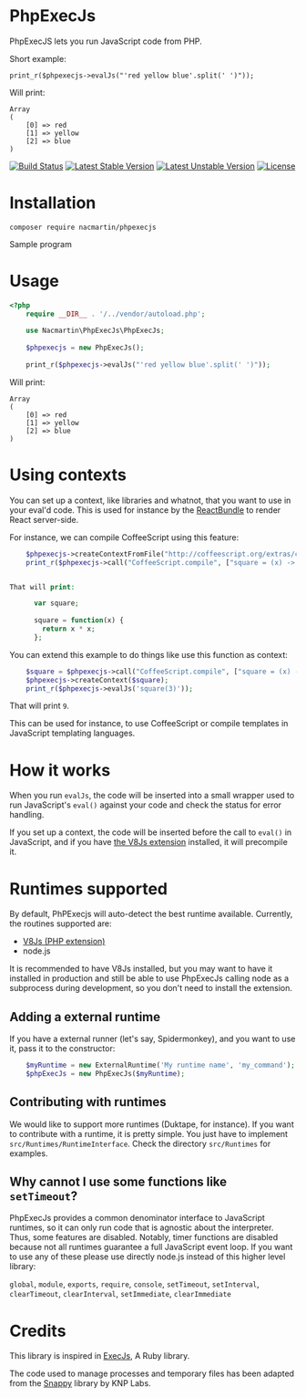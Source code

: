# PhpExecJs

PhpExecJS lets you run JavaScript code from PHP.

Short example:

    print_r($phpexecjs->evalJs("'red yellow blue'.split(' ')"));

Will print:

    Array
    (
        [0] => red
        [1] => yellow
        [2] => blue
    )

[![Build Status](https://travis-ci.org/nacmartin/phpexecjs.svg?branch=master)](https://travis-ci.org/nacmartin/phpexecjs)
[![Latest Stable Version](https://poser.pugx.org/nacmartin/phpexecjs/v/stable)](https://packagist.org/packages/nacmartin/phpexecjs)
[![Latest Unstable Version](https://poser.pugx.org/nacmartin/phpexecjs/v/unstable)](https://packagist.org/packages/nacmartin/phpexecjs)
[![License](https://poser.pugx.org/nacmartin/phpexecjs/license)](https://packagist.org/packages/nacmartin/phpexecjs)

# Installation

    composer require nacmartin/phpexecjs

Sample program

# Usage

```php
<?php
    require __DIR__ . '/../vendor/autoload.php';
    
    use Nacmartin\PhpExecJs\PhpExecJs;
    
    $phpexecjs = new PhpExecJs();
    
    print_r($phpexecjs->evalJs("'red yellow blue'.split(' ')"));
```

Will print:

    Array
    (
        [0] => red
        [1] => yellow
        [2] => blue
    )


# Using contexts

You can set up a context, like libraries and whatnot, that you want to use in your eval'd code. This is used for instance by the [ReactBundle](https://github.com/limenius/ReactBundle/) to render React server-side.

For instance, we can compile CoffeeScript using this feature:

```php
    $phpexecjs->createContextFromFile("http://coffeescript.org/extras/coffee-script.js");
    print_r($phpexecjs->call("CoffeeScript.compile", ["square = (x) -> x * x", ['bare' => true]]));


That will print:

      var square;
    
      square = function(x) {
        return x * x;
      };
```      
    
You can extend this example to do things like use this function as context:

```php
    $square = $phpexecjs->call("CoffeeScript.compile", ["square = (x) -> x * x", ['bare' => true]]);
    $phpexecjs->createContext($square);
    print_r($phpexecjs->evalJs('square(3)'));
```    
    
That will print `9`.

This can be used for instance, to use CoffeeScript or compile templates in JavaScript templating languages. 

# How it works

When you run `evalJs`, the code will be inserted into a small wrapper used to run JavaScript's `eval()` against your code and check the status for error handling.

If you set up a context, the code will be inserted before the call to `eval()` in JavaScript, and if you have [the V8Js extension](https://github.com/phpv8/v8js) installed, it will precompile it.

# Runtimes supported

By default, PhPExecjs will auto-detect the best runtime available. Currently, the routines supported are:

* [V8Js (PHP extension)](https://github.com/phpv8/v8js)
* node.js

It is recommended to have V8Js installed, but you may want to have it installed in production and still be able to use PhpExecJs calling node as a subprocess during development, so you don't need to install the extension.

## Adding a external runtime

If you have a external runner (let's say, Spidermonkey), and you want to use it, pass it to the constructor:

```php
    $myRuntime = new ExternalRuntime('My runtime name', 'my_command');
    $phpExecJs = new PhpExecJs($myRuntime);
```    

## Contributing with runtimes

We would like to support more runtimes (Duktape, for instance). If you want to contribute with a runtime, it is pretty simple. You just have to implement `src/Runtimes/RuntimeInterface`. Check the directory `src/Runtimes` for examples.

## Why cannot I use some functions like `setTimeout`?

PhpExecJs provides a common denominator interface to JavaScript runtimes, so it can only run code that is agnostic about the interpreter. Thus, some features are disabled. Notably, timer functions are disabled because not all runtimes guarantee a full JavaScript event loop. If you want to use any of these please use directly node.js instead of this higher level library:

`global`, `module`, `exports`, `require`, `console`, `setTimeout`, `setInterval`, `clearTimeout`, `clearInterval`, `setImmediate`, `clearImmediate`

# Credits

This library is inspired in [ExecJs](https://github.com/rails/execjs), A Ruby library.

The code used to manage processes and temporary files has been adapted from the [Snappy](https://github.com/KnpLabs/snappy) library by KNP Labs.
